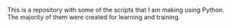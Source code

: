 This is a repository with some of the scripts that I am making using Python. The majority of them were created for learning and training.